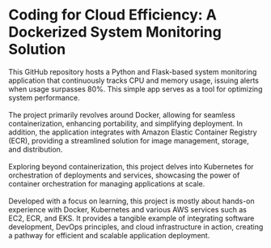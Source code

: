 # Coding for Cloud Efficiency: A Dockerized System Monitoring Solution

This GitHub repository hosts a Python and Flask-based system monitoring application that continuously tracks CPU and memory usage, issuing alerts when usage surpasses 80%. This simple app serves as a tool for optimizing system performance. <br>
<br>
The project primarily revolves around Docker, allowing for seamless containerization, enhancing portability, and simplifying deployment. In addition, the application integrates with Amazon Elastic Container Registry (ECR), providing a streamlined solution for image management, storage, and distribution.<br>
<br>
Exploring beyond containerization, this project delves into Kubernetes for orchestration of deployments and services, showcasing the power of container orchestration for managing applications at scale. <br>
<br>
Developed with a focus on learning, this project is mostly about hands-on experience with Docker, Kubernetes and various AWS services such as EC2, ECR, and EKS. It provides a tangible example of integrating software development, DevOps principles, and cloud infrastructure in action, creating a pathway for efficient and scalable application deployment.
